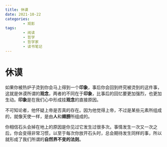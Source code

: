 ```yaml
---
title: 休谟
date: 2021-10-22
categories:
        - 观影
tags:
        - 阅读
        - 哲学
        - 哲学家
        - 读书笔记
---
```


# 休谟

如果你被热炉子烫到你会马上得到一个**印象**，事后你会回到终究被烫到的这件事，这就是休谟所谓的**观念**，两者的不同在于**印象**，比事后的回忆要更加强烈，也更加生动。**印象**是在我们心中形成挂**观念**的直接原因。

不可知论者，他怀疑上帝是否真的存在。因为他觉得上帝，不过是某些元素所组成的，就像天使一样，是由**人**和**翅膀**所组成的。

你相信石头会掉在地上的原因是你见过它发生过很多次。事情发生一次又一次之后，你会变得非常习惯，以至于每次你放开石头时，总会期待发生同样的事，所以就形成了我们所谓的**自然界不变的法则**。
